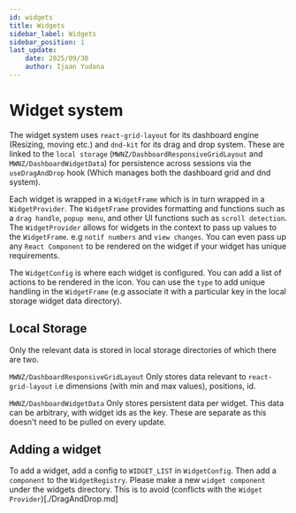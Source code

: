 ```yaml
---
id: widgets
title: Widgets
sidebar_label: Widgets
sidebar_position: 1
last_update:
    date: 2025/09/30
    author: Ijaan Yudana
---
```


# Widget system

The widget system uses `react-grid-layout` for its dashboard engine (Resizing, moving etc.) and `dnd-kit` for its drag and drop system. These are linked to the `local storage` (`MWNZ/DashboardResponsiveGridLayout` and `MWNZ/DashboardWidgetData`) for persistence across sessions via the `useDragAndDrop` hook (Which manages both the dashboard grid and dnd system). 

Each widget is wrapped in a `WidgetFrame` which is in turn wrapped in a `WidgetProvider`. The `WidgetFrame` provides formatting and functions such as a `drag handle`, `popup menu`, and other UI functions such as `scroll detection`. The `WidgetProvider` allows for widgets in the context to pass up values to the `WidgetFrame`. e.g `notif numbers` and `view changes`. You can even pass up any `React Component` to be rendered on the widget if your widget has unique requirements.

The `WidgetConfig` is where each widget is configured. You can add a list of actions to be rendered in the icon. You can use the `type` to add unique handling in the `WidgetFrame` (e.g associate it with a particular key in the local storage widget data directory).

## Local Storage

Only the relevant data is stored in local storage directories of which there are two.

`MWNZ/DashboardResponsiveGridLayout` Only stores data relevant to `react-grid-layout` i.e dimensions (with min and max values), positions, id.

`MWNZ/DashboardWidgetData` Only stores persistent data per widget. This data can be arbitrary, with widget ids as the key. These are separate as this doesn't need to be pulled on every update.

## Adding a widget

To add a widget, add a config to `WIDGET_LIST` in `WidgetConfig`. Then add a `component` to the `WidgetRegistry`. Please make a new `widget component` under the widgets directory. This is to avoid (conflicts with the `Widget Provider`)[./DragAndDrop.md]